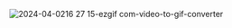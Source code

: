 ![2024-04-0216 27 15-ezgif com-video-to-gif-converter](https://github.com/AndrewFrolenkov/HumanAppsTest/assets/103962314/6bb3aef3-3b31-437b-801a-66d8f100dd6f)
